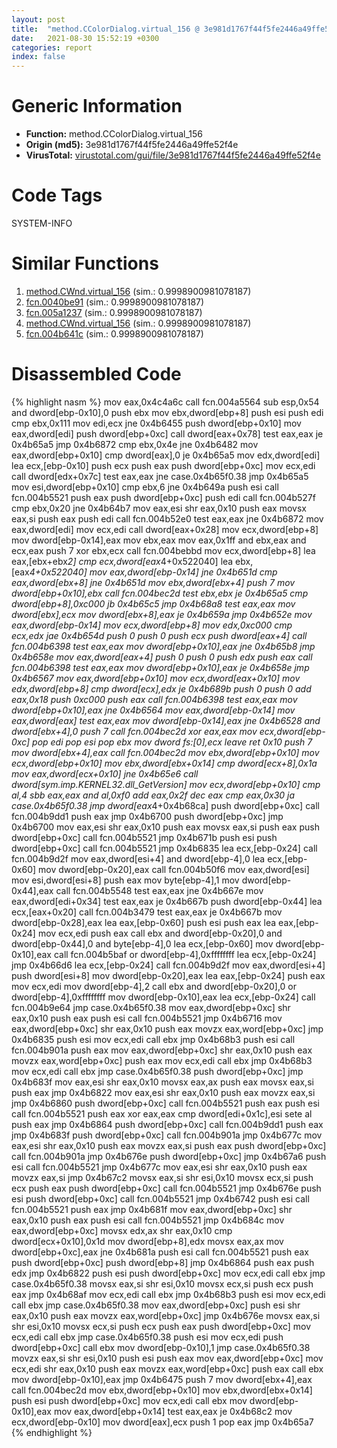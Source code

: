 ```yaml
---
layout: post
title:  "method.CColorDialog.virtual_156 @ 3e981d1767f44f5fe2446a49ffe52f4e"
date:   2021-08-30 15:52:19 +0300
categories: report
index: false
---
```


# Generic Information
- **Function:** method.CColorDialog.virtual\_156
- **Origin (md5):** 3e981d1767f44f5fe2446a49ffe52f4e
- **VirusTotal:** [virustotal.com/gui/file/3e981d1767f44f5fe2446a49ffe52f4e][virustotal_ref]

# Code Tags
<span class="tag" id="SYSTEM-INFO">SYSTEM-INFO</span>


# Similar Functions

1. [method.CWnd.virtual\_156][similar_1_ref] (sim.: 0.9998900981078187)
2. [fcn.0040be91][similar_2_ref] (sim.: 0.9998900981078187)
3. [fcn.005a1237][similar_3_ref] (sim.: 0.9998900981078187)
4. [method.CWnd.virtual\_156][similar_4_ref] (sim.: 0.9998900981078187)
5. [fcn.004b641c][similar_5_ref] (sim.: 0.9998900981078187)


# Disassembled Code

{% highlight nasm %}
mov eax,0x4c4a6c
call fcn.004a5564
sub esp,0x54
and dword[ebp-0x10],0
push ebx
mov ebx,dword[ebp+8]
push esi
push edi
cmp ebx,0x111
mov edi,ecx
jne 0x4b6455
push dword[ebp+0x10]
mov eax,dword[edi]
push dword[ebp+0xc]
call dword[eax+0x78]
test eax,eax
je 0x4b65a5
jmp 0x4b6872
cmp ebx,0x4e
jne 0x4b6482
mov eax,dword[ebp+0x10]
cmp dword[eax],0
je 0x4b65a5
mov edx,dword[edi]
lea ecx,[ebp-0x10]
push ecx
push eax
push dword[ebp+0xc]
mov ecx,edi
call dword[edx+0x7c]
test eax,eax
jne case.0x4b65f0.38
jmp 0x4b65a5
mov esi,dword[ebp+0x10]
cmp ebx,6
jne 0x4b649a
push esi
call fcn.004b5521
push eax
push dword[ebp+0xc]
push edi
call fcn.004b527f
cmp ebx,0x20
jne 0x4b64b7
mov eax,esi
shr eax,0x10
push eax
movsx eax,si
push eax
push edi
call fcn.004b52e0
test eax,eax
jne 0x4b6872
mov eax,dword[edi]
mov ecx,edi
call dword[eax+0x28]
mov ecx,dword[ebp+8]
mov dword[ebp-0x14],eax
mov ebx,eax
mov eax,0x1ff
and ebx,eax
and ecx,eax
push 7
xor ebx,ecx
call fcn.004bebbd
mov ecx,dword[ebp+8]
lea eax,[ebx+ebx*2]
cmp ecx,dword[eax*4+0x522040]
lea ebx,[eax*4+0x522040]
mov eax,dword[ebp-0x14]
jne 0x4b651d
cmp eax,dword[ebx+8]
jne 0x4b651d
mov ebx,dword[ebx+4]
push 7
mov dword[ebp+0x10],ebx
call fcn.004bec2d
test ebx,ebx
je 0x4b65a5
cmp dword[ebp+8],0xc000
jb 0x4b65c5
jmp 0x4b68a8
test eax,eax
mov dword[ebx],ecx
mov dword[ebx+8],eax
je 0x4b659a
jmp 0x4b652e
mov eax,dword[ebp-0x14]
mov ecx,dword[ebp+8]
mov edx,0xc000
cmp ecx,edx
jae 0x4b654d
push 0
push 0
push ecx
push dword[eax+4]
call fcn.004b6398
test eax,eax
mov dword[ebp+0x10],eax
jne 0x4b65b8
jmp 0x4b658e
mov eax,dword[eax+4]
push 0
push 0
push edx
push eax
call fcn.004b6398
test eax,eax
mov dword[ebp+0x10],eax
je 0x4b658e
jmp 0x4b6567
mov eax,dword[ebp+0x10]
mov ecx,dword[eax+0x10]
mov edx,dword[ebp+8]
cmp dword[ecx],edx
je 0x4b689b
push 0
push 0
add eax,0x18
push 0xc000
push eax
call fcn.004b6398
test eax,eax
mov dword[ebp+0x10],eax
jne 0x4b6564
mov eax,dword[ebp-0x14]
mov eax,dword[eax]
test eax,eax
mov dword[ebp-0x14],eax
jne 0x4b6528
and dword[ebx+4],0
push 7
call fcn.004bec2d
xor eax,eax
mov ecx,dword[ebp-0xc]
pop edi
pop esi
pop ebx
mov dword fs:[0],ecx
leave
ret 0x10
push 7
mov dword[ebx+4],eax
call fcn.004bec2d
mov ebx,dword[ebp+0x10]
mov ecx,dword[ebp+0x10]
mov ebx,dword[ebx+0x14]
cmp dword[ecx+8],0x1a
mov eax,dword[ecx+0x10]
jne 0x4b65e6
call dword[sym.imp.KERNEL32.dll_GetVersion]
mov ecx,dword[ebp+0x10]
cmp al,4
sbb eax,eax
and al,0xf0
add eax,0x2f
dec eax
cmp eax,0x30
ja case.0x4b65f0.38
jmp dword[eax*4+0x4b68ca]
push dword[ebp+0xc]
call fcn.004b9dd1
push eax
jmp 0x4b6700
push dword[ebp+0xc]
jmp 0x4b6700
mov eax,esi
shr eax,0x10
push eax
movsx eax,si
push eax
push dword[ebp+0xc]
call fcn.004b5521
jmp 0x4b671b
push esi
push dword[ebp+0xc]
call fcn.004b5521
jmp 0x4b6835
lea ecx,[ebp-0x24]
call fcn.004b9d2f
mov eax,dword[esi+4]
and dword[ebp-4],0
lea ecx,[ebp-0x60]
mov dword[ebp-0x20],eax
call fcn.004b50f6
mov eax,dword[esi]
mov esi,dword[esi+8]
push eax
mov byte[ebp-4],1
mov dword[ebp-0x44],eax
call fcn.004b5548
test eax,eax
jne 0x4b667e
mov eax,dword[edi+0x34]
test eax,eax
je 0x4b667b
push dword[ebp-0x44]
lea ecx,[eax+0x20]
call fcn.004b3479
test eax,eax
je 0x4b667b
mov dword[ebp-0x28],eax
lea eax,[ebp-0x60]
push esi
push eax
lea eax,[ebp-0x24]
mov ecx,edi
push eax
call ebx
and dword[ebp-0x20],0
and dword[ebp-0x44],0
and byte[ebp-4],0
lea ecx,[ebp-0x60]
mov dword[ebp-0x10],eax
call fcn.004b5baf
or dword[ebp-4],0xffffffff
lea ecx,[ebp-0x24]
jmp 0x4b66d6
lea ecx,[ebp-0x24]
call fcn.004b9d2f
mov eax,dword[esi+4]
push dword[esi+8]
mov dword[ebp-0x20],eax
lea eax,[ebp-0x24]
push eax
mov ecx,edi
mov dword[ebp-4],2
call ebx
and dword[ebp-0x20],0
or dword[ebp-4],0xffffffff
mov dword[ebp-0x10],eax
lea ecx,[ebp-0x24]
call fcn.004b9e64
jmp case.0x4b65f0.38
mov eax,dword[ebp+0xc]
shr eax,0x10
push eax
push esi
call fcn.004b5521
jmp 0x4b6716
mov eax,dword[ebp+0xc]
shr eax,0x10
push eax
movzx eax,word[ebp+0xc]
jmp 0x4b6835
push esi
mov ecx,edi
call ebx
jmp 0x4b68b3
push esi
call fcn.004b901a
push eax
mov eax,dword[ebp+0xc]
shr eax,0x10
push eax
movzx eax,word[ebp+0xc]
push eax
mov ecx,edi
call ebx
jmp 0x4b68b3
mov ecx,edi
call ebx
jmp case.0x4b65f0.38
push dword[ebp+0xc]
jmp 0x4b683f
mov eax,esi
shr eax,0x10
movsx eax,ax
push eax
movsx eax,si
push eax
jmp 0x4b6822
mov eax,esi
shr eax,0x10
push eax
movzx eax,si
jmp 0x4b6860
push dword[ebp+0xc]
call fcn.004b5521
push eax
push esi
call fcn.004b5521
push eax
xor eax,eax
cmp dword[edi+0x1c],esi
sete al
push eax
jmp 0x4b6864
push dword[ebp+0xc]
call fcn.004b9dd1
push eax
jmp 0x4b683f
push dword[ebp+0xc]
call fcn.004b901a
jmp 0x4b677c
mov eax,esi
shr eax,0x10
push eax
movzx eax,si
push eax
push dword[ebp+0xc]
call fcn.004b901a
jmp 0x4b676e
push dword[ebp+0xc]
jmp 0x4b67a6
push esi
call fcn.004b5521
jmp 0x4b677c
mov eax,esi
shr eax,0x10
push eax
movzx eax,si
jmp 0x4b67c2
movsx eax,si
shr esi,0x10
movsx ecx,si
push ecx
push eax
push dword[ebp+0xc]
call fcn.004b5521
jmp 0x4b676e
push esi
push dword[ebp+0xc]
call fcn.004b5521
jmp 0x4b6742
push esi
call fcn.004b5521
push eax
jmp 0x4b681f
mov eax,dword[ebp+0xc]
shr eax,0x10
push eax
push esi
call fcn.004b5521
jmp 0x4b684c
mov eax,dword[ebp+0xc]
movsx edx,ax
shr eax,0x10
cmp dword[ecx+0x10],0x1d
mov dword[ebp+8],edx
movsx eax,ax
mov dword[ebp+0xc],eax
jne 0x4b681a
push esi
call fcn.004b5521
push eax
push dword[ebp+0xc]
push dword[ebp+8]
jmp 0x4b6864
push eax
push edx
jmp 0x4b6822
push esi
push dword[ebp+0xc]
mov ecx,edi
call ebx
jmp case.0x4b65f0.38
movsx eax,si
shr esi,0x10
movsx ecx,si
push ecx
push eax
jmp 0x4b68af
mov ecx,edi
call ebx
jmp 0x4b68b3
push esi
mov ecx,edi
call ebx
jmp case.0x4b65f0.38
mov eax,dword[ebp+0xc]
push esi
shr eax,0x10
push eax
movzx eax,word[ebp+0xc]
jmp 0x4b676e
movsx eax,si
shr esi,0x10
movsx ecx,si
push ecx
push eax
push dword[ebp+0xc]
mov ecx,edi
call ebx
jmp case.0x4b65f0.38
push esi
mov ecx,edi
push dword[ebp+0xc]
call ebx
mov dword[ebp-0x10],1
jmp case.0x4b65f0.38
movzx eax,si
shr esi,0x10
push esi
push eax
mov eax,dword[ebp+0xc]
mov ecx,edi
shr eax,0x10
push eax
movzx eax,word[ebp+0xc]
push eax
call ebx
mov dword[ebp-0x10],eax
jmp 0x4b6475
push 7
mov dword[ebx+4],eax
call fcn.004bec2d
mov ebx,dword[ebp+0x10]
mov ebx,dword[ebx+0x14]
push esi
push dword[ebp+0xc]
mov ecx,edi
call ebx
mov dword[ebp-0x10],eax
mov eax,dword[ebp+0x14]
test eax,eax
je 0x4b68c2
mov ecx,dword[ebp-0x10]
mov dword[eax],ecx
push 1
pop eax
jmp 0x4b65a7
{% endhighlight %}


[similar_1_ref]: /report/method.CWnd.virtual_156@a2475448bf4050c1583e1970984a4d00
[similar_2_ref]: /report/fcn.0040be91@a2475448bf4050c1583e1970984a4d00
[similar_3_ref]: /report/fcn.005a1237@7453c96a6fbd42ec690b8deb53eafcba
[similar_4_ref]: /report/method.CWnd.virtual_156@d4e56c7d970c209a3a2b3c4b4cc5e586
[similar_5_ref]: /report/fcn.004b641c@3e981d1767f44f5fe2446a49ffe52f4e
[virustotal_ref]: https://www.virustotal.com/gui/file/3e981d1767f44f5fe2446a49ffe52f4e